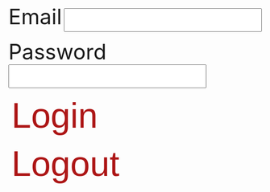 <h1 id="user"> </h1>

<label for="inputEmail">Email</label>
<input id="inputEmail" type="text" name="inputEmail" autocomplete="off" />

 
<label for="inputPassword">Password</label>
<input id="inputPassword" type="password" name="inputPassword" />

<button class="button1" onclick="login()">Login</button>

<button class="button1" onclick="logout()">Logout</button>


<script>

function login() {
  const email = document.getElementById("inputEmail").value;
  const password = document.getElementById("inputPassword").value;

  const url = "https://breadbops.gq/authenticate";
  
  const options = {
    method: 'POST', 
    mode: 'cors', // no-cors, *cors, same-origin
    cache: 'no-cache', // *default, no-cache, reload, force-cache, only-if-cached
    credentials: 'include', // include, *same-origin, omit
    headers: {
        'Content-Type': 'application/json'
    },
    body: JSON.stringify({
        "email" : email,
        "password" : password
    })
  };

  // fetch(url, options)
  //   .then(response => console.log(response.text()))
  //   .then(result => console.log(result))
  //   .catch(error => console.log('error', error));


  // Fetch JWT
  fetch(url, options)
  .then(response => {
      // trap error response from Web API
      if (!response.ok) {
          const errorMsg = 'Login error: ' + response.status;
          console.log(errorMsg);
          return; 
      }
      // Success!!!
      // Redirect to Database location
      
      
      window.location.href = "{{site.baseurl}}/addtoinventory";


        // get the JWT from the cookie
      var jwt = getCookie("token");

      // function to extract the JWT from the cookie
      function getCookie(cname) {
        var name = cname + "=";
        var decodedCookie = decodeURIComponent(document.cookie);
        var ca = decodedCookie.split(';');
        for(var i = 0; i <ca.length; i++) {
          var c = ca[i];
          while (c.charAt(0) == ' ') {
            c = c.substring(1);
          }
          if (c.indexOf(name) == 0) {
            return c.substring(name.length, c.length);
          }
        }
        return "";
      }

      // check if the JWT exists
      if (jwt) {
        // parse the JWT and get the header, payload, and signature
        var jwtParts = jwt.split(".");
        if (jwtParts.length != 3) {
          console.error("The JWT is not formatted correctly.");
          return;
        }
        
        var header = JSON.parse(atob(jwtParts[0]));
        var payload = JSON.parse(atob(jwtParts[1]));
        var signature = jwtParts[2];

        // validate the signature
        // ...

        // extract the information you need from the payload
        var userId = payload.email;
      } else {
        console.error("The JWT is not present in the cookie.");
      }
  })





  
}

function logout() {
  document.cookie = "jwt=; expires=Thu, 01 Jan 1970 00:00:00 UTC; path=/;";
  sessionStorage.setItem("username", "Guest");
  sessionStorage.setItem("token", null);
  window.location.reload();

}

// sleep time expects milliseconds
function sleep (time) {
  return new Promise((resolve) => setTimeout(resolve, time));
}

if (sessionStorage.getItem("token") == null) {
  sessionStorage.setItem("username", "Guest");
}

else if (sessionStorage.getItem("username") == null) {
  sessionStorage.setItem("username", "Guest");
}


// Usage!
sleep(500).then(() => {
  if (sessionStorage.getItem("username")[0] == "{") {
    console.log("bad username");
    sessionStorage.setItem("username", "Guest");
  }
  document.getElementById("user").innerHTML = "Hello " + sessionStorage.getItem("username") + "!";
});





</script>

<style>
#input {
    text-shadow: 0 1px 1px hsl(0 0% 0% / 20%);
}


a:focus,
a:hover {
  text-decoration-color: black;
}

input {
  font-size: 2em;
  padding: 0.2em 0.5em;
}   

label {
    font-size: 3em;
}

.button {
  background-color: #ad1616;
  color: white;
  text-align: center;
  transition-duration: 1s;
  cursor: pointer;
}

.button1 {
  background: transparent;
  border: none;
  border-radius: 12px;
  color: #ad1616; 
  font-size: 5em;
}

.button1:hover {
  transition-duration: 1s;
  background-color: #ad1616;
  color: white;
}

</style>